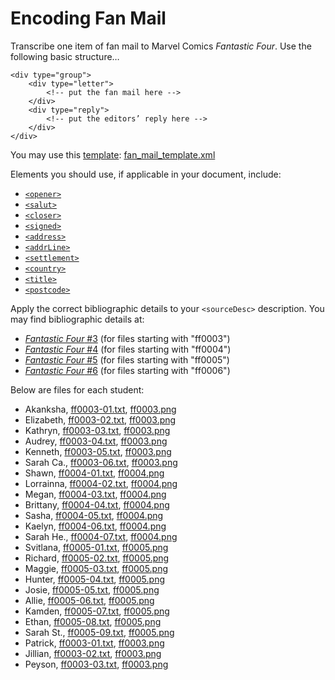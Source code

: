 # Encoding Fan Mail

Transcribe one item of fan mail to Marvel Comics _Fantastic Four_. Use the following basic structure…

```
<div type="group">
	<div type="letter">
		<!-- put the fan mail here -->
	</div>
	<div type="reply">
		<!-- put the editors’ reply here -->
	</div>
</div>
```

You may use this [template](https://github.com/jawalsh/z652-Digital-Libraries/blob/main/resources/fan_mail_template.xml): [fan_mail_template.xml](https://github.com/jawalsh/z652-Digital-Libraries/blob/main/resources/fan_mail_template.xml)

Elements you should use, if applicable in your document, include:

- [`<opener>`](https://tei-c.org/release/doc/tei-p5-doc/en/html/ref-opener.html)
- [`<salut>`](https://tei-c.org/release/doc/tei-p5-doc/en/html/ref-salut.html)
- [`<closer>`](https://tei-c.org/release/doc/tei-p5-doc/en/html/ref-closer.html)
- [`<signed>`](https://tei-c.org/release/doc/tei-p5-doc/en/html/ref-signed.html)
- [`<address>`](https://tei-c.org/release/doc/tei-p5-doc/en/html/ref-address.html)
- [`<addrLine>`](https://tei-c.org/release/doc/tei-p5-doc/en/html/ref-addrLine.html)
- [`<settlement>`](https://tei-c.org/release/doc/tei-p5-doc/en/html/ref-settlement.html)
- [`<country>`](https://tei-c.org/release/doc/tei-p5-doc/en/html/ref-country.html)
- [`<title>`](https://tei-c.org/release/doc/tei-p5-doc/en/html/ref-title.html)
- [`<postcode>`](https://tei-c.org/release/doc/tei-p5-doc/en/html/ref-postcode.html)

Apply the correct bibliographic details to your `<sourceDesc>` description. You may find bibliographic details at:

- [_Fantastic Four_ #3](https://www.comics.org/issue/16830/) (for files starting with "ff0003")
- [_Fantastic Four_ #4](https://www.comics.org/issue/16933/) (for files starting with "ff0004")
- [_Fantastic Four_ #5](https://www.comics.org/issue/17043/) (for files starting with "ff0005")
- [_Fantastic Four_ #6](https://www.comics.org/issue/17152/) (for files starting with "ff0006")
		

Below are files for each student:

- Akanksha, [ff0003-01.txt](https://github.com/jawalsh/z652-Digital-Libraries/blob/main/resources/ff_fan_mail/ff0003-01.txt), [ff0003.png](https://iu.instructure.com/files/145486767/download?download_frd=1)
- Elizabeth, [ff0003-02.txt](https://github.com/jawalsh/z652-Digital-Libraries/blob/main/resources/ff_fan_mail/ff0003-02.txt), [ff0003.png](https://iu.instructure.com/files/145486767/download?download_frd=1)
- Kathryn, [ff0003-03.txt](https://github.com/jawalsh/z652-Digital-Libraries/blob/main/resources/ff_fan_mail/ff0003-03.txt), [ff0003.png](https://iu.instructure.com/files/145486767/download?download_frd=1)
- Audrey, [ff0003-04.txt](https://github.com/jawalsh/z652-Digital-Libraries/blob/main/resources/ff_fan_mail/ff0003-04.txt), [ff0003.png](https://iu.instructure.com/files/145486767/download?download_frd=1)
- Kenneth, [ff0003-05.txt](https://github.com/jawalsh/z652-Digital-Libraries/blob/main/resources/ff_fan_mail/ff0003-05.txt), [ff0003.png](https://iu.instructure.com/files/145486767/download?download_frd=1)
- Sarah Ca., [ff0003-06.txt](https://github.com/jawalsh/z652-Digital-Libraries/blob/main/resources/ff_fan_mail/ff0003-06.txt), [ff0003.png](https://iu.instructure.com/files/145486767/download?download_frd=1)
- Shawn, [ff0004-01.txt](https://github.com/jawalsh/z652-Digital-Libraries/blob/main/resources/ff_fan_mail/ff0004-01.txt), [ff0004.png](https://iu.instructure.com/files/145486768/download?download_frd=1)
- Lorrainna, [ff0004-02.txt](https://github.com/jawalsh/z652-Digital-Libraries/blob/main/resources/ff_fan_mail/ff0004-02.txt), [ff0004.png](https://iu.instructure.com/files/145486768/download?download_frd=1)
- Megan, [ff0004-03.txt](https://github.com/jawalsh/z652-Digital-Libraries/blob/main/resources/ff_fan_mail/ff0004-03.txt), [ff0004.png](https://iu.instructure.com/files/145486768/download?download_frd=1)
- Brittany, [ff0004-04.txt](https://github.com/jawalsh/z652-Digital-Libraries/blob/main/resources/ff_fan_mail/ff0004-04.txt), [ff0004.png](https://iu.instructure.com/files/145486768/download?download_frd=1)
- Sasha, [ff0004-05.txt](https://github.com/jawalsh/z652-Digital-Libraries/blob/main/resources/ff_fan_mail/ff0004-05.txt), [ff0004.png](https://iu.instructure.com/files/145486768/download?download_frd=1)
- Kaelyn, [ff0004-06.txt](https://github.com/jawalsh/z652-Digital-Libraries/blob/main/resources/ff_fan_mail/ff0004-06.txt), [ff0004.png](https://iu.instructure.com/files/145486768/download?download_frd=1)
- Sarah He., [ff0004-07.txt](https://github.com/jawalsh/z652-Digital-Libraries/blob/main/resources/ff_fan_mail/ff0004-07.txt), [ff0004.png](https://iu.instructure.com/files/145486768/download?download_frd=1)
- Svitlana, [ff0005-01.txt](https://github.com/jawalsh/z652-Digital-Libraries/blob/main/resources/ff_fan_mail/ff0005-01.txt), [ff0005.png](https://iu.instructure.com/files/145486770/download?download_frd=1)
- Richard, [ff0005-02.txt](https://github.com/jawalsh/z652-Digital-Libraries/blob/main/resources/ff_fan_mail/ff0005-02.txt), [ff0005.png](https://iu.instructure.com/files/145486770/download?download_frd=1)
- Maggie, [ff0005-03.txt](https://github.com/jawalsh/z652-Digital-Libraries/blob/main/resources/ff_fan_mail/ff0005-03.txt), [ff0005.png](https://iu.instructure.com/files/145486770/download?download_frd=1)
- Hunter, [ff0005-04.txt](https://github.com/jawalsh/z652-Digital-Libraries/blob/main/resources/ff_fan_mail/ff0005-04.txt), [ff0005.png](https://iu.instructure.com/files/145486770/download?download_frd=1)
- Josie, [ff0005-05.txt](https://github.com/jawalsh/z652-Digital-Libraries/blob/main/resources/ff_fan_mail/ff0005-05.txt), [ff0005.png](https://iu.instructure.com/files/145486770/download?download_frd=1)
- Allie, [ff0005-06.txt](https://github.com/jawalsh/z652-Digital-Libraries/blob/main/resources/ff_fan_mail/ff0005-06.txt), [ff0005.png](https://iu.instructure.com/files/145486770/download?download_frd=1)
- Kamden, [ff0005-07.txt](https://github.com/jawalsh/z652-Digital-Libraries/blob/main/resources/ff_fan_mail/ff0005-07.txt), [ff0005.png](https://iu.instructure.com/files/145486770/download?download_frd=1)
- Ethan, [ff0005-08.txt](https://github.com/jawalsh/z652-Digital-Libraries/blob/main/resources/ff_fan_mail/ff0005-08.txt), [ff0005.png](https://iu.instructure.com/files/145486770/download?download_frd=1)
- Sarah St., [ff0005-09.txt](https://github.com/jawalsh/z652-Digital-Libraries/blob/main/resources/ff_fan_mail/ff0005-09.txt), [ff0005.png](https://iu.instructure.com/files/145486770/download?download_frd=1)
- Patrick, [ff0003-01.txt](https://github.com/jawalsh/z652-Digital-Libraries/blob/main/resources/ff_fan_mail/ff0003-01.txt), [ff0003.png](https://iu.instructure.com/files/145486767/download?download_frd=1)
- Jillian, [ff0003-02.txt](https://github.com/jawalsh/z652-Digital-Libraries/blob/main/resources/ff_fan_mail/ff0003-02.txt), [ff0003.png](https://iu.instructure.com/files/145486767/download?download_frd=1)
- Peyson, [ff0003-03.txt](https://github.com/jawalsh/z652-Digital-Libraries/blob/main/resources/ff_fan_mail/ff0003-03.txt), [ff0003.png](https://iu.instructure.com/files/145486767/download?download_frd=1)

